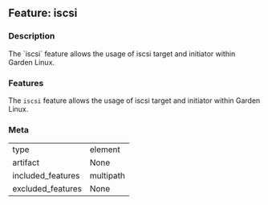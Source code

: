 ## Feature: iscsi
### Description
<website-feature>
The `iscsi` feature allows the usage of iscsi target and initiator within Garden Linux.
</website-feature>

### Features
The `iscsi` feature allows the usage of iscsi target and initiator within Garden Linux.

### Meta
|||
|---|---|
|type|element|
|artifact|None|
|included_features|multipath|
|excluded_features|None|
